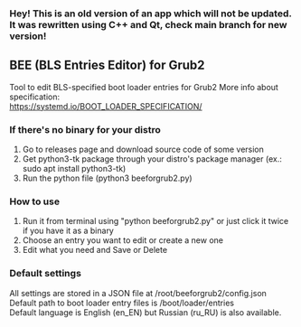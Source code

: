 ### Hey! This is an old version of an app which will not be updated. It was rewritten using C++ and Qt, check main branch for new version!

## BEE (BLS Entries Editor) for Grub2
Tool to edit BLS-specified boot loader entries for Grub2
More info about specification:<br>https://systemd.io/BOOT_LOADER_SPECIFICATION/

### If there's no binary for your distro
1. Go to releases page and download source code of some version
2. Get python3-tk package through your distro's package manager (ex.: sudo apt install python3-tk)
3. Run the python file (python3 beeforgrub2.py)

### How to use
1. Run it from terminal using "python beeforgrub2.py" or just click it twice if you have it as a binary
2. Choose an entry you want to edit or create a new one
3. Edit what you need and Save or Delete

### Default settings
All settings are stored in a JSON file at /root/beeforgrub2/config.json<br>
Default path to boot loader entry files is /boot/loader/entries<br>
Default language is English (en_EN) but Russian (ru_RU) is also available.
